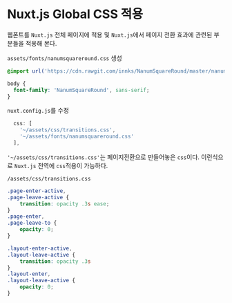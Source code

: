 # Nuxt.js Global CSS 적용

웹폰트를 `Nuxt.js` 전체 페이지에 적용 및 `Nuxt.js`에서 페이지 전환 효과에 관련된 부분들을 적용해 본다.

`assets/fonts/nanumsquareround.css` 생성

```css
@import url('https://cdn.rawgit.com/innks/NanumSquareRound/master/nanumsquareround.min.css');

body {
  font-family: 'NanumSquareRound', sans-serif;
}
```

`nuxt.config.js`를 수정
```javascript
  css: [
    '~/assets/css/transitions.css',
    '~/assets/fonts/nanumsquareround.css'
  ],
```

`'~/assets/css/transitions.css'`는 페이지전환으로 만들어놓은 `css`이다. 이런식으로 `Nuxt.js` 전역에 `css`적용이 가능하다.

`/assets/css/transitions.css`

```css
.page-enter-active,
.page-leave-active {
    transition: opacity .3s ease;
}
.page-enter,
.page-leave-to {
    opacity: 0;
}

.layout-enter-active,
.layout-leave-active {
    transition: opacity .3s
}
.layout-enter,
.layout-leave-active {
    opacity: 0;
}
```